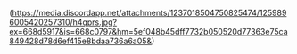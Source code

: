 
(https://media.discordapp.net/attachments/1237018504750825474/1259896005420257310/h4qprs.jpg?ex=668d5917&is=668c0797&hm=5ef048b45dff7732b050520d77363e75ca849428d78d6ef415e8bdaa736a6a05&)
